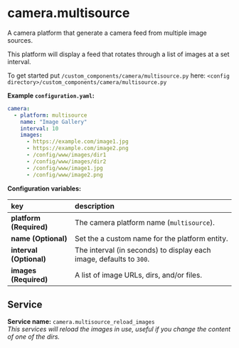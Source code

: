 # camera.multisource

A camera platform that generate a camera feed from multiple image sources.

This platform will display a feed that rotates through a list of images at a
set interval.

To get started put `/custom_components/camera/multisource.py` here:
`<config directory>/custom_components/camera/multisource.py`

**Example `configuration.yaml`:**

```yaml
camera:
  - platform: multisource
    name: "Image Gallery"
    interval: 10
    images:
      - https://example.com/image1.jpg
      - https://example.com/image2.png
      - /config/www/images/dir1
      - /config/www/images/dir2
      - /config/www/image1.jpg
      - /config/www/image2.png
```

**Configuration variables:**

key | description
:--- | :---
**platform (Required)** | The camera platform name (`multisource`).
**name (Optional)** | Set the a custom name for the platform entity.
**interval (Optional)** | The interval (in seconds) to display each image, defaults to `300`.
**images (Required)** | A list of image URLs, dirs, and/or files.

## Service

**Service name:** `camera.multisource_reload_images`\
_This services will reload the images in use, useful if you change the content of one of the dirs._
